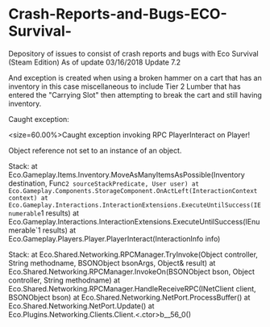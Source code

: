 # Crash-Reports-and-Bugs-ECO-Survival-
Depository of issues to consist of crash reports and bugs with Eco Survival (Steam Edition)
As of update 03/16/2018 Update 7.2

And exception is created when using a broken hammer on a cart that has an inventory in this case miscellaneous to include Tier 2 Lumber
that has entered the "Carrying Slot" then attempting to break the cart and still having inventory.

Caught exception:

<size=60.00%>Caught exception invoking RPC PlayerInteract on Player!

Object reference not set to an instance of an object.


Stack:
   at Eco.Gameplay.Items.Inventory.MoveAsManyItemsAsPossible(Inventory destination, Func`2 sourceStackPredicate, User user)
   at Eco.Gameplay.Components.StorageComponent.OnActLeft(InteractionContext context)
   at Eco.Gameplay.Interactions.InteractionExtensions.ExecuteUntilSuccess(IEnumerable`1 results)
   at Eco.Gameplay.Interactions.InteractionExtensions.ExecuteUntilSuccess(IEnumerable`1 results)
   at Eco.Gameplay.Players.Player.PlayerInteract(InteractionInfo info)



Stack:
   at Eco.Shared.Networking.RPCManager.TryInvoke(Object controller, String methodname, BSONObject bsonArgs, Object& result)
   at Eco.Shared.Networking.RPCManager.InvokeOn(BSONObject bson, Object controller, String methodname)
   at Eco.Shared.Networking.RPCManager.HandleReceiveRPC(INetClient client, BSONObject bson)
   at Eco.Shared.Networking.NetPort.ProcessBuffer()
   at Eco.Shared.Networking.NetPort.Update()
   at Eco.Plugins.Networking.Clients.Client.<.ctor>b__56_0()
</size>
